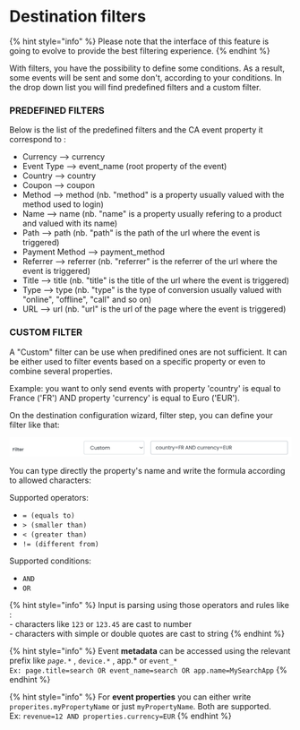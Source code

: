 # Destination filters

{% hint style="info" %}
Please note that the interface of this feature is going to evolve to provide the best filtering experience.
{% endhint %}

With filters, you have the possibility to define some conditions. As a result, some events will be sent and some don't, according to your conditions.
In the drop down list you will find predefined filters and a custom filter.

### PREDEFINED FILTERS

Below is the list of the predefined filters and the CA event property it correspond to :
* Currency --> currency
* Event Type --> event_name (root property of the event)
* Country --> country
* Coupon --> coupon
* Method --> method (nb. "method" is a property usually valued with the method used to login) 
* Name --> name (nb. "name" is a property usually refering to a product and valued with its name)
* Path --> path (nb. "path" is the path of the url where the event is triggered)
* Payment Method --> payment_method
* Referrer --> referrer (nb. "referrer" is the referrer of the url where the event is triggered)
* Title --> title (nb. "title" is the title of the url where the event is triggered)
* Type --> type (nb. "type" is the type of conversion usually valued with "online", "offline", "call" and so on)
* URL --> url (nb. "url" is the url of the page where the event is triggered)

### CUSTOM FILTER

A "Custom" filter can be use when predifined ones are not sufficient.
It can be either used to filter events based on a specific property or even to combine several properties.

Example: you want to only send events with property 'country' is equal to France ('FR') AND property 'currency' is equal to Euro ('EUR').

On the destination configuration wizard, filter step, you can define your filter like that:

![](<../../../.gitbook/assets/Capture d’écran 2022-03-04 à 11.39.01.png>)

You can type directly the property's name and write the formula according to allowed characters:

Supported operators:

* `= (equals to)`
* `> (smaller than)`
* `< (greater than)`
* `!= (different from)`

Supported conditions:

* `AND`
* `OR`

{% hint style="info" %}
Input is parsing using those operators and rules like : \
\- characters like `123` or `123.45` are cast to number \
\- characters with simple or double quotes are cast to string
{% endhint %}

{% hint style="info" %}
Event **metadata** can be accessed using the relevant prefix like _`page.*`_ , `device.*` , app.\* or `event_*`\
`Ex: page.title=search OR event_name=search OR app.name=MySearchApp`&#x20;
{% endhint %}

{% hint style="info" %}
For **event properties** you can either write `properites.myPropertyName` or just `myPropertyName`. Both are supported.\
Ex: `revenue=12 AND properties.currency=EUR`
{% endhint %}
